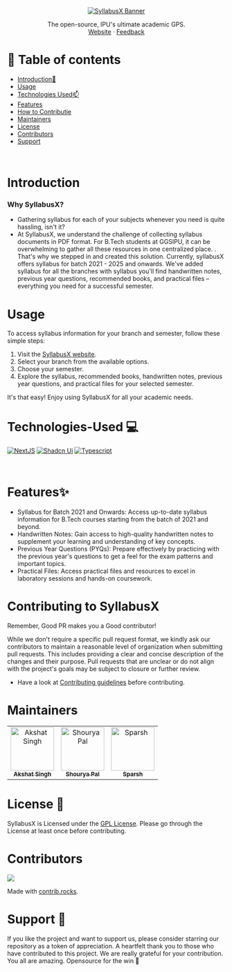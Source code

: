 <div align="center"> 
    <a href="https://github.com/akshat-OwO/syllabusx-client">
        <img src="https://github.com/akshat-OwO/syllabusx-client/blob/main/.github/assets/banner.png?raw=true" alt="SyllabusX Banner">
    </a>
    <br />
    <p align="center">
    The open-source, IPU's ultimate academic GPS.
    <br />
    <a href="https://syllabusx.live">Website</a>
    ·
    <a href="https://github.com/akshat-OwO/syllabusx-client/issues">Feedback</a>
  </p>
</div>

# 🧭 Table of contents

-   [Introduction🚀](#Introduction)
-   [Usage](#Usage)
-   [Technologies Used📫](#-Technologies-Used)
-   [Features](#Features)
-   [How to Contributie](#Contributing-to-SyllabusX)
-   [Maintainers](#Maintainers)
-   [License](#License)
-   [Contributors](#Contributors)
-   [Support](#Support)

<br>

# Introduction

### Why SyllabusX?

-   Gathering syllabus for each of your subjects whenever you need is quite hassling, isn't it?
-   At SyllabusX, we understand the challenge of collecting syllabus documents in PDF format. For B.Tech students at GGSIPU, it can be overwhelming to gather all these resources in one centralized place. . That's why we stepped in and created this solution. Currently, syllabusX offers syllabus for batch 2021 - 2025 and onwards. We've added syllabus for all the branches with syllabus you'll find handwritten notes, previous year questions, recommended books, and practical files – everything you need for a successful semester.

# Usage

To access syllabus information for your branch and semester, follow these simple steps:

1. Visit the [SyllabusX website](https://syllabusx.live/).
2. Select your branch from the available options.
3. Choose your semester.
4. Explore the syllabus, recommended books, handwritten notes, previous year questions, and practical files for your selected semester.

It's that easy! Enjoy using SyllabusX for all your academic needs.

# Technologies-Used 💻

[![NextJS](https://img.shields.io/badge/NextJS-blue?style=for-the-badge)](https://nextjs.org/docs)
[![Shadcn Ui](https://img.shields.io/badge/Shadcn_Ui-purple?style=for-the-badge)](https://ui.shadcn.com/)
[![Typescript](https://img.shields.io/badge/Typescript-2ea44f?style=for-the-badge)](https://www.typescriptlang.org/docs/)

</br>

# Features✨

-   Syllabus for Batch 2021 and Onwards: Access up-to-date syllabus information for B.Tech courses starting from the batch of 2021 and beyond.
-   Handwritten Notes: Gain access to high-quality handwritten notes to supplement your learning and understanding of key concepts.
-   Previous Year Questions (PYQs): Prepare effectively by practicing with the previous year's questions to get a feel for the exam patterns and important topics.
-   Practical Files: Access practical files and resources to excel in laboratory sessions and hands-on coursework.

# Contributing to SyllabusX

Remember, Good PR makes you a Good contributor!

While we don't require a specific pull request format, we kindly ask our contributors to maintain a reasonable level of organization when submitting pull requests. This includes providing a clear and concise description of the changes and their purpose. Pull requests that are unclear or do not align with the project's goals may be subject to closure or further review.

-   Have a look at [Contributing guidelines](/.github/Contributing.md) before contributing.

# Maintainers

<table>
 <tbody>
        <tr>
            <td align="center">
                <a href="https://github.com/akshat-OwO">
                    <img src="https://avatars.githubusercontent.com/u/95408545?v=4" width="100px;" alt="Akshat Singh"/>
                    <br />
                    <sub><b>Akshat Singh</b></sub>
                </a>
            </td>
            <td align="center">
                <a href="https://github.com/ShouryaPal">
                    <img src="https://avatars.githubusercontent.com/u/104789024?v=4" width="100px;" alt="Shourya Pal"/>
                    <br />
                    <sub><b>Shourya Pal</b></sub>
                </a>
            </td>
            <td align="center">
                <a href="https://github.com/yom4n">
                    <img src="https://avatars.githubusercontent.com/u/27628105?v=4" width="100px;" alt="Sparsh"/>
                    <br />
                    <sub><b>Sparsh</b></sub>
                </a>
            </td>
</table>

# License 👮

SyllabusX is Licensed under the <a href="./LICENSE.md">GPL License</a>. Please go through the License at least once before contributing.

# Contributors

<a href="https://github.com/akshat-OwO/syllabusx-client/graphs/contributors">
  <img src="https://contrib.rocks/image?repo=akshat-OwO/syllabusx-client" />
</a>

Made with [contrib.rocks](https://contrib.rocks).

# Support 🙏

If you like the project and want to support us, please consider starring our repository as a token of appreciation. A heartfelt thank you to those who have contributed to this project. We are really grateful for your contribution. You all are amazing. Opensource for the win 🚀
